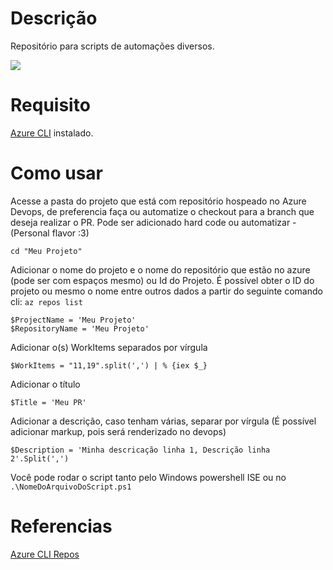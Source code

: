 # Descrição

Repositório para scripts de automações diversos.

![](https://media.giphy.com/media/CmFMWpEa4IFtS/giphy.gif)

# Requisito
[Azure CLI](https://docs.microsoft.com/pt-br/cli/azure/install-azure-cli-windows?tabs=azure-cli) instalado.

# Como usar

Acesse a pasta do projeto que está com repositório hospeado no Azure Devops, de preferencia faça ou automatize o checkout para a branch que deseja realizar o PR. 
Pode ser adicionado hard code ou automatizar - (Personal flavor :3)

```cd "Meu Projeto"```

Adicionar o nome do projeto e o nome do repositório que estão no azure (pode ser com espaços mesmo) ou Id do Projeto. 
É possível obter o ID do projeto ou mesmo o nome entre outros dados a partir do seguinte comando cli: `az repos list`

```
$ProjectName = 'Meu Projeto' 
$RepositoryName = 'Meu Projeto'
```

Adicionar o(s) WorkItems separados por vírgula

```
$WorkItems = "11,19".split(',') | % {iex $_}
```

Adicionar o título

```$Title = 'Meu PR'```

Adicionar a descrição, caso tenham várias, separar por vírgula (É possível adicionar markup, pois será renderizado no devops)

```$Description = 'Minha descricação linha 1, Descrição linha 2'.Split(',')```


Você pode rodar o script tanto pelo Windows powershell ISE  ou no ```.\NomeDoArquivoDoScript.ps1```


# Referencias

[Azure CLI Repos](https://docs.microsoft.com/pt-br/cli/azure/repos?view=azure-cli-latest)
